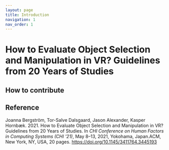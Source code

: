 ```yaml
---
layout: page
title: Introduction
navigation: 1
nav_order: 1
---
```


# How to Evaluate Object Selection and Manipulation in VR? Guidelines from 20 Years of Studies

## How to contribute

## Reference
Joanna Bergström, Tor-Salve Dalsgaard, Jason Alexander, Kasper Hornbæk. 2021. How to Evaluate Object Selection and Manipulation in VR? Guidelines from 20 Years of Studies. In *CHI Conference on Human Factors in Computing Systems (CHI ’21)*, May 8–13, 2021, Yokohama, Japan.ACM, New York, NY, USA, 20 pages. https://doi.org/10.1145/3411764.3445193